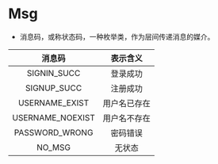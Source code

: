 # Msg

* 消息码，或称状态码，一种枚举类，作为层间传递消息的媒介。

|      消息码      |   表示含义   |
| :--------------: | :----------: |
|   SIGNIN_SUCC    |   登录成功   |
|   SIGNUP_SUCC    |   注册成功   |
|  USERNAME_EXIST  | 用户名已存在 |
| USERNAME_NOEXIST | 用户名不存在 |
|  PASSWORD_WRONG  |   密码错误   |
|      NO_MSG      |    无状态    |

